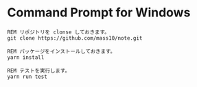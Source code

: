 # Command Prompt for Windows

```CMD
REM リポジトリを clonse しておきます。
git clone https://github.com/mass10/note.git

REM パッケージをインストールしておきます。
yarn install

REM テストを実行します。
yarn run test
```
